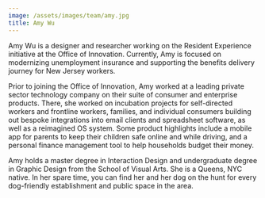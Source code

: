 ```yaml
---
image: /assets/images/team/amy.jpg
title: Amy Wu
---
```


Amy Wu is a designer and researcher working on the Resident Experience initiative at the Office of Innovation. Currently, Amy is focused on modernizing unemployment insurance and supporting the benefits delivery journey for New Jersey workers.

Prior to joining the Office of Innovation, Amy worked at a leading private sector technology company on their suite of consumer and enterprise products. There, she worked on incubation projects for self-directed workers and frontline workers, families, and individual consumers building out bespoke integrations into email clients and spreadsheet software, as well as a reimagined OS system. Some product highlights include a mobile app for parents to keep their children safe online and while driving, and a personal finance management tool to help households budget their money.

Amy holds a master degree in Interaction Design and undergraduate degree in Graphic Design from the School of Visual Arts. She is a Queens, NYC native. In her spare time, you can find her and her dog on the hunt for every dog-friendly establishment and public space in the area.